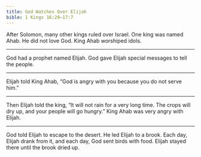 ```yaml
---
title: God Watches Over Elijah
bible: 1 Kings 16:29–17:7
---
```


After Solomon, many other kings ruled
over Israel. One king was named Ahab.
He did not love God.
King Ahab worshiped idols.

---

God had a prophet named Elijah.
God gave Elijah special messages
to tell the people.

---

Elijah told King Ahab, “God is angry
with you because you do not serve him.”

---

Then Elijah told the king,
“It will not rain for a very long time.
The crops will dry up, and
your people will go hungry.”
King Ahab was very angry with Elijah.

---

God told Elijah to escape to the desert.
He led Elijah to a brook. Each day,
Elijah drank from it, and each day,
God sent birds with food.
Elijah stayed there until the brook dried up.

